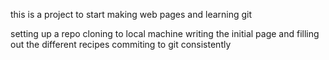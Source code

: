 this is a project to start making web pages and learning git

setting up a repo
cloning to local machine
writing the initial page and filling out the different recipes
commiting to git consistently
